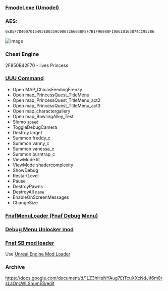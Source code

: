 ### [Fmodel.exe](https://github.com/iAmAsval/FModel) ([Umodel](https://github.com/gildor2/UEViewer))
### AES:
```
0x85F7D4007015493ED0359C9007266038F8F7B1F96988F19A610103874CC95286
```

![image](https://user-images.githubusercontent.com/87380272/147861521-84196a24-23cb-4113-88cf-2dbc39fbe9b3.png)

### Cheat Engine
2F850B42F70 - lives Princess

### [UUU Command](https://framedsc.com/GeneralGuides/universal_ue4_consoleunlocker.htm)
- Open MAP_ChicasFeedingFrenzy
- Open map_PrincessQuest_TitleMenu
- Open map_PrincessQuest_TitleMenu_act2
- Open map_PrincessQuest_TitleMenu_act3
- Open map_charactergallery
- Open map_BowlingAlley_Test
- Slomo `speed`
- ToggleDebugCamera
- DestroyTarget
- Summon freddy_c
- Summon vanny_c
- Summon vanessa_c
- Summon burntrap_c
- ViewMode lit
- ViewMode shadercomplexity
- ShowDebug
- RestartLevel
- Pause
- DestroyPawns
- DestroyAll `name`
- EnableOnScreenMessages
- ChangeSize

### [FnafMenuLoader (Fnaf Debug Menu)](https://github.com/Skizzium/FNaFMenuLoader)

### [Debug Menu Unlocker mod](https://github.com/Kaydax/DebugMenuUnlocker)

### [Fnaf SB mod loader](https://cdn.kaydax.xyz/fnaf_sb_mod_loader.zip)
Use [Unreal Engine Mod Loader](https://github.com/RussellJerome/UnrealModLoader)
### Archive
https://docs.google.com/document/d/1LZ3hHpNYAug7EtTcuXXcNdJjf6m8rsLaOncWLSnumE8/edit
